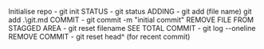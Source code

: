 Initialise repo - git init
STATUS  - git status
ADDING - git add (file name)
         git add .\git.md
COMMIT - git commit -m "initial commit"
REMOVE FILE FROM STAGGED AREA - git reset filename
SEE TOTAL COMMIT - git log --oneline
REMOVE COMMIT - git reset head^ (for recent commit)
